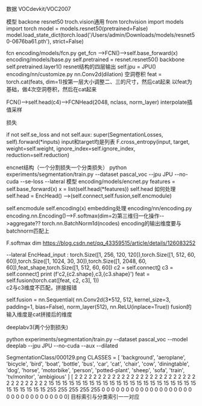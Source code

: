 
数据
VOCdevkit/VOC2007



模型
backone resnet50 troch.vision通用
from torchvision import models
import torch
model = models.resnet50(pretrained=False)
model.load_state_dict(torch.load('/Users/admin/Downloads/models/resnet50-0676ba61.pth'), strict=False)


fcn 
encoding/models/fcn.py
get_fcn -->FCN()-->self.base_forward(x)
        encoding/models/base.py
        self.pretrained = resnet.resnet50() backbone
        self.pretrained.layer1() resnet结构的四层输出
        self.jpu = JPU()
            encoding/nn/customize.py
            nn.Conv2d(dilation) 空洞卷积
            feat = torch.cat(feats, dim=1)按第一层大小调整二、三的尺寸，然后cat起来
            以feat为基础，做4次空洞卷积，然后在cat起来
            
FCN()-->self.head(c4)-->FCNHead(2048, nclass, norm_layer)
    interpolate插值采样
    

    


损失

if not self.se_loss and not self.aux:
super(SegmentationLosses, self).forward(*inputs)
input和target均是列表
F.cross_entropy(input, target, weight=self.weight,
                               ignore_index=self.ignore_index, reduction=self.reduction)
                               
                               
                               





encnet结构（一个分割损失一个分类损失）
python experiments/segmentation/train.py --dataset pascal_voc  --jpu JPU --no-cuda --se-loss --lateral
模型
encoding/models/encnet.py
features = self.base_forward(x)
x = list(self.head(*features)) self.head 如何处理
    self.head = EncHead() -->(self.connect,self.fusion,self.encmodule)



self.encmodule
    self.encoding(x) embedding处理
        encoding/nn/encoding.py
        encoding.nn.Encoding()-->F.softmax(dim=2)第三维归一化操作-->aggregate??
        torch.nn.BatchNorm1d(ncodes) encoding的输出维度要与batchnorm匹配上

F.softmax dim
https://blog.csdn.net/qq_43359515/article/details/126083252
            
            

--lateral
EncHead_input : torch.Size([1, 256, 120, 120]),torch.Size([1, 512, 60, 60]),torch.Size([1, 1024, 30, 30]),torch.Size([1, 2048, 60, 60]),feat_shape,torch.Size([1, 512, 60, 60])
c2 = self.connect[0](inputs[1])
c3 = self.connect[1](inputs[2])
print (f'c2,{c2.shape},c3,{c3.shape}')
feat = self.fusion(torch.cat([feat, c2, c3], 1))  
c2与c3维度不匹配，拼接报错

self.fusion = nn.Sequential(
        nn.Conv2d(3*512, 512, kernel_size=3, padding=1, bias=False),
        norm_layer(512),
        nn.ReLU(inplace=True))
fusion的输入维度是cat拼接后的维度



deeplabv3(两个分割损失)

python experiments/segmentation/train.py --dataset pascal_voc --model deeplab --jpu JPU --no-cuda --aux  --dilated


SegmentationClass/000129.png
CLASSES = [
        'background', 'aeroplane', 'bicycle', 'bird', 'boat', 'bottle', 
        'bus', 'car', 'cat', 'chair', 'cow', 'diningtable', 'dog', 'horse',
        'motorbike', 'person', 'potted-plant', 'sheep', 'sofa', 'train',
        'tv/monitor', 'ambigious'
    ]
[  2   2   2   2   2   2   2   2   2   2   2   2   2   2   2   2   2   2
   2   2   2   2   2   2   2   2   2   2   2   2   2   2   2   2   2  15
  15  15  15  15  15  15  15  15  15  15  15  15  15  15  15  15  15  15
  15  15  15  15  15  15  15  15  15 255 255 255 255 255   0   0   0   0
   0   0   0   0   0   0   0   0   0   0   0   0   0   0   0   0   0   0
   0   0   0   0   0   0   0   0   0   0]
目标索引与分类索引一一对应